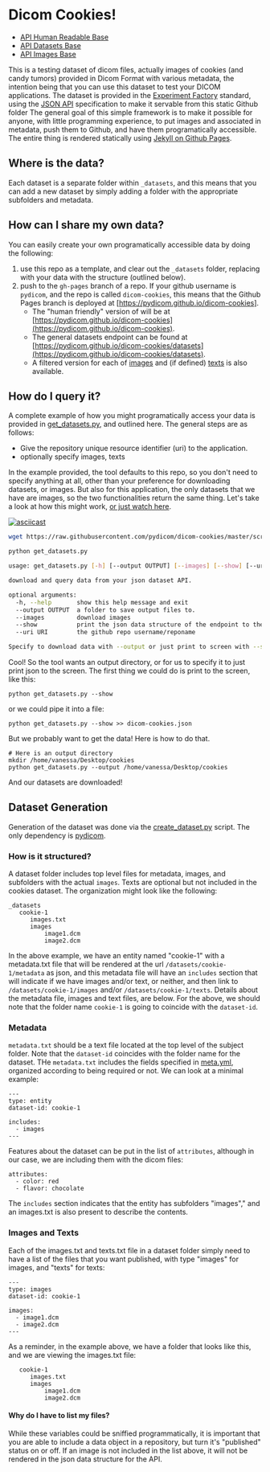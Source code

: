 # Dicom Cookies!

- [API Human Readable Base](https://pydicom.github.io/dicom-cookies)
- [API Datasets Base](https://pydicom.github.io/dicom-cookies/datasets)
- [API Images Base](https://pydicom.github.io/dicom-cookies/images)

This is a testing dataset of dicom files, actually images of cookies (and candy tumors) provided in Dicom Format with various metadata, the intention being that you can use this dataset to test your DICOM applications. The dataset is provided in the [Experiment Factory](https://www.github.com/expfactory-data/cookies) standard, using the [JSON API](http://jsonapi.org/) specification to make it servable from this static Github folder The general goal of this simple framework is to make it possible for anyone, with little programming experience, to put images and associated in metadata, push them to Github, and have them programatically accessible. The entire thing is rendered statically using [Jekyll on Github Pages](https://help.github.com/articles/using-jekyll-as-a-static-site-generator-with-github-pages/).

## Where is the data?
Each dataset is a separate folder within `_datasets`, and this means that you can add a new dataset by simply adding a folder with the appropriate subfolders and metadata. 

## How can I share my own data?
You can easily create your own programatically accessible data by doing the following:

 1. use this repo as a template, and clear out the `_datasets` folder, replacing with your data with the structure (outlined below).
 2. push to the `gh-pages` branch of a repo. If your github username is `pydicom`, and the repo is called `dicom-cookies`, this means that the Github Pages branch is deployed at [https://pydicom.github.io/dicom-cookies].
    - The "human friendly" version of will be at [https://pydicom.github.io/dicom-cookies](https://pydicom.github.io/dicom-cookies).
    - The general datasets endpoint can be found at [https://pydicom.github.io/dicom-cookies/datasets](https://pydicom.github.io/dicom-cookies/datasets).
    - A filtered version for each of [images](https://pydicom.github.io/dicom-cookies/images) and (if defined) [texts](https://pydicom.github.io/dicom-cookies/texts) is also available.


## How do I query it?
A complete example of how you might programatically access your data is provided in [get_datasets.py](scripts/get_datasets.py), and outlined here. The general steps are as follows:

 - Give the repository unique resource identifier (uri) to the application.
 - optionally specify images, texts

In the example provided, the tool defaults to this repo, so you don't need to specify anything at all, other than your preference for downloading datasets, or images. But also for this application, the only datasets that we have are images, so the two functionalities return the same thing. Let's take a look at how this might work, [or just watch here](https://asciinema.org/a/122503?speed=3).

[![asciicast](https://asciinema.org/a/122503.png)](https://asciinema.org/a/122503?speed=3)

```bash
wget https://raw.githubusercontent.com/pydicom/dicom-cookies/master/scripts/get_datasets.py

python get_datasets.py

usage: get_datasets.py [-h] [--output OUTPUT] [--images] [--show] [--uri URI]

download and query data from your json dataset API.

optional arguments:
  -h, --help       show this help message and exit
  --output OUTPUT  a folder to save output files to.
  --images         download images
  --show           print the json data structure of the endpoint to the screen
  --uri URI        the github repo username/reponame

Specify to download data with --output or just print to screen with --show
```
Cool! So the tool wants an output directory, or for us to specify it to just print json to the screen. The first thing we could do is print to the screen, like this:


```
python get_datasets.py --show
```

or we could pipe it into a file:

```
python get_datasets.py --show >> dicom-cookies.json
```

But we probably want to get the data! Here is how to do that.

```
# Here is an output directory
mkdir /home/vanessa/Desktop/cookies
python get_datasets.py --output /home/vanessa/Desktop/cookies
```

And our datasets are downloaded!


## Dataset Generation
Generation of the dataset was done via the [create_dataset.py](scripts/create_dataset.py) script. The only dependency is [pydicom](https://pydicom.readthedocs.io).


### How is it structured?
A dataset folder includes top level files for metadata, images, and subfolders with the actual `images`. Texts are optional but not included in the cookies dataset. The organization might look like the following:

```
_datasets
   cookie-1
      images.txt
      images
          image1.dcm
          image2.dcm
```

In the above example, we have an entity named "cookie-1" with a metadata.txt file that will be rendered at the url `/datasets/cookie-1/metadata` as json, and this metadata file will have an `includes` section that will indicate if we have images and/or text, or neither, and then link to `/datasets/cookie-1/images` and/or `/datasets/cookie-1/texts`. Details about the metadata file, images and text files, are below. For the above, we should note that the folder name `cookie-1` is going to coincide with the `dataset-id`.


### Metadata
`metadata.txt` should be a text file located at the top level of the subject folder. Note that the `dataset-id` coincides with the folder name for the dataset. THe `metadata.txt` includes the fields specified in [meta.yml](https://www.github.com/expfactory-data/cookies/master/_data/meta.yml), organized according to being required or not. We can look at a minimal example:

```
---
type: entity
dataset-id: cookie-1

includes:
  - images
---
```

Features about the dataset can be put in the list of `attributes`, although in our case, we are including them with the dicom files:

```
attributes:
  - color: red
  - flavor: chocolate
```

The `includes` section indicates that the entity has subfolders "images"," and an images.txt is also present to describe the contents.  


### Images and Texts
Each of the images.txt and texts.txt file in a dataset folder simply need to have a list of the files that you want published, with type "images" for images, and "texts" for texts:

```
---
type: images
dataset-id: cookie-1

images:
  - image1.dcm
  - image2.dcm
---
```

As a reminder, in the example above, we have a folder that looks like this, and we are viewing the images.txt file:

```
   cookie-1
      images.txt
      images
          image1.dcm
          image2.dcm
```

#### Why do I have to list my files?
While these variables could be sniffied programmatically, it is important that you are able to include a data object in a repository, but turn it's "published" status on or off. If an image is not included in the list above, it will not be rendered in the json data structure for the API.
